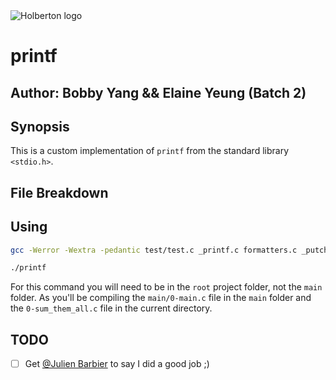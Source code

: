 <img src="https://www.holbertonschool.com/assets/holberton-logo-1cc451260ca3cd297def53f2250a9794810667c7ca7b5fa5879a569a457bf16f.png" alt="Holberton logo">

# printf
## Author: Bobby Yang && Elaine Yeung (Batch 2)

## Synopsis
This is a custom implementation of `printf` from the standard library `<stdio.h>`.

## File Breakdown

## Using
```bash
gcc -Werror -Wextra -pedantic test/test.c _printf.c formatters.c _putchar.c _strlen.c _strcopy.c -o printf

./printf
```

For this command you will need to be in the `root` project folder, not the `main` folder. As you'll be compiling the `main/0-main.c` file in the `main` folder and the `0-sum_them_all.c` file in the current directory.

## TODO
- [ ] Get [@Julien Barbier](https://github.com/jbarbier) to say I did a good job ;)
